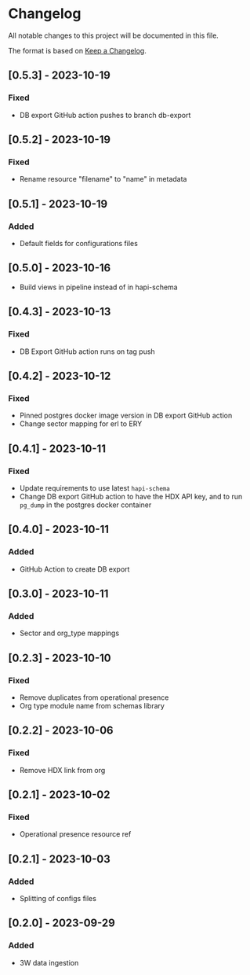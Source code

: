 # Changelog

All notable changes to this project will be documented in this file.

The format is based on [Keep a Changelog](https://keepachangelog.com/en/1.0.0/).

## [0.5.3] - 2023-10-19

### Fixed

- DB export GitHub action pushes to branch db-export

## [0.5.2] - 2023-10-19

### Fixed

- Rename resource "filename" to "name" in metadata

## [0.5.1] - 2023-10-19

### Added

- Default fields for configurations files

## [0.5.0] - 2023-10-16

- Build views in pipeline instead of in hapi-schema

## [0.4.3] - 2023-10-13

### Fixed

- DB Export GitHub action runs on tag push

## [0.4.2] - 2023-10-12

### Fixed

- Pinned postgres docker image version in DB export GitHub action
- Change sector mapping for erl to ERY

## [0.4.1] - 2023-10-11

### Fixed

- Update requirements to use latest `hapi-schema`
- Change DB export GitHub action to have the HDX API key, and
  to run `pg_dump`  in the postgres docker container

## [0.4.0] - 2023-10-11

### Added

- GitHub Action to create DB export

## [0.3.0] - 2023-10-11

### Added

- Sector and org_type mappings

## [0.2.3] - 2023-10-10

### Fixed

- Remove duplicates from operational presence
- Org type module name from schemas library

## [0.2.2] - 2023-10-06

### Fixed

- Remove HDX link from org

## [0.2.1] - 2023-10-02

### Fixed

- Operational presence resource ref

## [0.2.1] - 2023-10-03

### Added

- Splitting of configs files

## [0.2.0] - 2023-09-29

### Added

- 3W data ingestion
